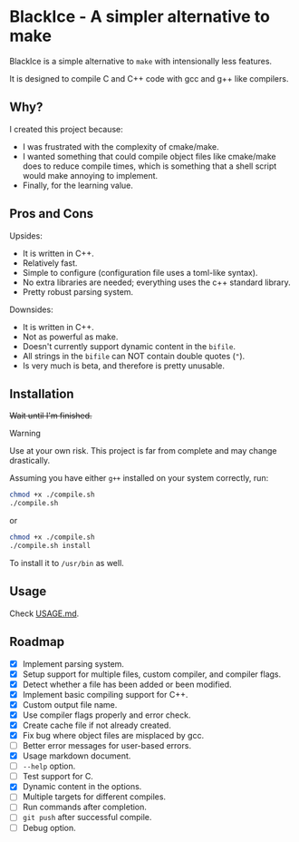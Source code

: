 # BlackIce - A simpler alternative to make

BlackIce is a simple alternative to `make` with intensionally less features.

It is designed to compile C and C++ code with gcc and g++ like compilers.

## Why?

I created this project because:
- I was frustrated with the complexity of cmake/make.
- I wanted something that could compile object files like cmake/make does to reduce compile times, which is something that a shell script would make annoying to implement.
- Finally, for the learning value.

## Pros and Cons

Upsides:
- It is written in C++.
- Relatively fast.
- Simple to configure (configuration file uses a toml-like syntax).
- No extra libraries are needed; everything uses the c++ standard library.
- Pretty robust parsing system.

Downsides:
- It is written in C++.
- Not as powerful as make.
- Doesn't currently support dynamic content in the `bifile`.
- All strings in the `bifile` can NOT contain double quotes (`"`).
- Is very much is beta, and therefore is pretty unusable.


## Installation
~~Wait until I'm finished.~~ 

> [!Warning]
> Use at your own risk. This project is far from complete and may change drastically.

Assuming you have either `g++` installed on your system correctly, run:
```bash
chmod +x ./compile.sh
./compile.sh
```

or

```bash
chmod +x ./compile.sh
./compile.sh install
```

To install it to `/usr/bin` as well.

## Usage
Check [USAGE.md](https://github.com/catdeal3r/SCreate/blob/main/USAGE.md).

## Roadmap

- [x] Implement parsing system.
- [x] Setup support for multiple files, custom compiler, and compiler flags.
- [x] Detect whether a file has been added or been modified.
- [x] Implement basic compiling support for C++.
- [x] Custom output file name.
- [x] Use compiler flags properly and error check.
- [x] Create cache file if not already created.
- [x] Fix bug where object files are misplaced by gcc.
- [ ] Better error messages for user-based errors.
- [x] Usage markdown document.
- [ ] `--help` option.
- [ ] Test support for C.
- [x] Dynamic content in the options.
- [ ] Multiple targets for different compiles.
- [ ] Run commands after completion.
- [ ] `git push` after successful compile.
- [ ] Debug option.
